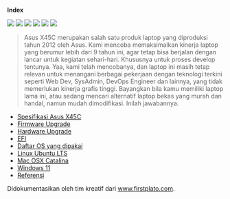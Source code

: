 **Index**

![](https://img.shields.io/badge/lab-firstplato.com-orange) ![](https://img.shields.io/badge/x45c-mod-blue?logo=asus) ![](https://img.shields.io/badge/ubuntu%20LTS-mod-blue?logo=ubuntu) ![](https://img.shields.io/badge/windows%2011-mod-blue?logo=windows) ![](https://img.shields.io/badge/macOS%20Catalina-mod-blue?logo=apple) ![](https://img.shields.io/badge/old%20laptop-mod-blueviolet?logo=github)

> Asus X45C merupakan salah satu produk laptop yang diproduksi tahun 2012 oleh Asus. Kami mencoba memaksimalkan kinerja laptop yang berumur lebih dari 9 tahun ini, agar tetap bisa berjalan dengan lancar untuk kegiatan sehari-hari. Khususnya untuk proses develop tentunya. Yaa, kami telah mencobanya, dan laptop ini masih tetap relevan untuk menangani berbagai pekerjaan dengan teknologi terkini seperti Web Dev, SysAdmin, DevOps Engineer dan lainnya, yang tidak memerlukan kinerja grafis tinggi. Bayangkan bila kamu memiliki laptop lama ini, atau sedang mencari alternatif laptop bekas yang murah dan handal, namun mudah dimodifikasi. Inilah jawabannya.

 - [Spesifikasi Asus X45C](https://github.com/daniasefine/x45c/blob/main/docs/spesifikasi.md)
 - [Firmware Upgrade](https://github.com/daniasefine/x45c/blob/main/docs/firmware.md)
 - [Hardware Upgrade](https://github.com/daniasefine/x45c/blob/main/docs/hardware.md)
 - [EFI](https://github.com/daniasefine/x45c/blob/main/docs/efi.md)
 - [Daftar OS yang dipakai](https://github.com/daniasefine/x45c/blob/main/docs/os.md)
 - [Linux Ubuntu LTS](https://github.com/daniasefine/x45c/blob/main/docs/ubuntu.md)
 - [Mac OSX Catalina](https://github.com/daniasefine/x45c/blob/main/docs/macos.md)
 - [Windows 11](https://github.com/daniasefine/x45c/blob/main/docs/windows.md)
 - [Referensi](https://github.com/daniasefine/x45c/blob/main/docs/referensi.md)

Didokumentasikan oleh tim kreatif dari www.firstplato.com.

